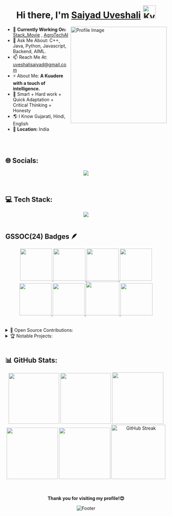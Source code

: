 
<h1 align="center"> Hi there, I'm <a href="https://www.linkedin.com/in/saiyad-uveshali-02704b265/">Saiyad Uveshali</a> <img height="40" alt="Kyubey" src="https://raw.githubusercontent.com/innng/innng/master/assets/kyubey.gif"/></h1>

<img align="right" src="https://github.com/SankshipthShetty/SankshipthShetty/assets/99337968/2bd05422-3a3b-4d7c-94a1-7cdb584c09d7" alt="Profile Image" width="300"/>

- 🌱 **Currently Working On:** [Stack_Movie](https://stack-movies.vercel.app/) , [AgroTechAI](https://natural-farming-marketplace-portal.vercel.app/)<br>
- 💬 Ask Me About: C++, Java, Python, Javascript, Backend, AIML. <br>
- 📫 Reach Me At: [uveshalisaiyad@gmail.com](mailto:uveshalisaiyad@gmail.com) <br>
- ⚡ About Me: **A Kuudere with a touch of intelligence.** <br>
- 💎 Smart + Hard work + Quick Adaptation + Critical Thinking + Honesty <br>
- 🌎 I Know Gujarati, Hindi, English <br>
- 📍 **Location:** India <br>

<br>
<br>

## 🌐 Socials:

<div align="center">

<a href="https://www.linkedin.com/in/saiyad-uveshali-02704b265/" target="_blank"><img src="https://img.shields.io/badge/LinkedIn-0077B5?style=for-the-badge&logo=linkedin&logoColor=white" /></a>

</div>

<br>

## 💻 Tech Stack:

<div align="center">

<a href="#" target="_blank">
<img src="https://skillicons.dev/icons?i=html,css,javascript,bootstrap,react,nodejs,express,jquery,materialui,tailwind,redux,ts,vite,mongodb,mysql,threejs,next,postman,cpp,java,python,tensorflow,aws,vercel,netlify,firebase,git,bash,github&perline=11" />
</a>

</div>

<br>

## GSSOC(24) Badges 🪶
<div style='display:flex; align-items:center; gap: 10px;' align='center'><a href="https://gssoc.girlscript.tech/leaderboard">
<img src="https://raw.githubusercontent.com/GSSoC24/Postman-Challenge/main/docs/assets/Postman%20White.png" width="100px" height="100px" />
  <img src="https://raw.githubusercontent.com/GSSoC24/Postman-Challenge/main/docs/assets/1.png" width="100px" height="100px" />
  <img src="https://raw.githubusercontent.com/GSSoC24/Postman-Challenge/main/docs/assets/2.png" width="100px" height="100px" />
  <img src="https://raw.githubusercontent.com/GSSoC24/Postman-Challenge/main/docs/assets/3.png" width="100px" height="100px" />
  <img src="https://raw.githubusercontent.com/GSSoC24/Postman-Challenge/main/docs/assets/4.png" width="100px" height="100px" />
  <img src="https://raw.githubusercontent.com/GSSoC24/Postman-Challenge/main/docs/assets/5.png" width="100px" height="100px" />
  <img src="https://raw.githubusercontent.com/GSSoC24/Postman-Challenge/main/docs/assets/6.png" width="105px" height="105px" />
  <img src="https://raw.githubusercontent.com/GSSoC24/Postman-Challenge/main/docs/assets/7.png" width="100px" height="100px" />
  </a>
</div>
<br>
<br>

<details><summary>🚀 Open Source Contributions:</summary>
  <br>
  <table width="100%" align="center">
    <tr>
    </tr>
    <tr>
      <td>GirlScript Summer of Code (GSSoC'24) </td>
      <td>
        <ul>
          <li>Role: <strong>Open Source Contributor</strong></li>
          <li>Contributed to multiple open-source projects.</li>
          <li>Fixed Frontend as well as Backend issues, added FAQs, and enhanced features.</li>
        </ul>
      </td>
    </tr>
    <tr>
      <td>Social winter of code (SWOC'25)</td>
      <td>
        <ul>
          <li>Role: <strong>Project Admin, Mentor</strong></li>
          <li>Managed GitHub repositories, assigned issues, guided contributors, and resolved code conflicts.</li>
          <li>Successfully handled project administration and contributed to the project's growth and development.</li>
        </ul>
      </td>
    </tr>
  </table>
</details>

<details><summary>🏆 Notable Projects:</summary>
  <br>
  <table width="100%">
    <tr>
      <th>Project</th>
      <th>Description</th>
    </tr>
    <tr>
      <td><a href="https://stack-movies.vercel.app/">Stack_Movie</a></td>
      <td>We are proud to have won StackHack Hackathon with this innovative project. Our project is a full-stack movie management system built with React.js, Node.js, Express.js, and MongoDB. It allows users to browse movies by theater, view detailed information, and make reservations, all while ensuring secure user sessions through JWT-based authentication and role-based access control. Admins can easily manage movie records and user reservations via a dedicated dashboard. The responsive design ensures a seamless experience across devices, making it an ideal solution for cinemas. </td>
    </tr>
  </table>
</details>

<br>

## 📊 GitHub Stats:

<div align="center">

<img height="158em" src="https://github-profile-summary-cards.vercel.app/api/cards/profile-details?username=Uvesh99&theme=radical">
<img height="158em" src="https://github-profile-summary-cards.vercel.app/api/cards/stats?username=Uvesh99&theme=radical">
<img height="160em" src="https://github-profile-summary-cards.vercel.app/api/cards/repos-per-language?username=Uvesh99&theme=radical">
<img height="160em" src="https://github-profile-summary-cards.vercel.app/api/cards/most-commit-language?username=Uvesh99&theme=radical">
<img height="160em" src="https://github-profile-summary-cards.vercel.app/api/cards/productive-time?username=Uvesh99&theme=radical&utcOffset=8">
<img height="169em" src="https://github-readme-streak-stats.herokuapp.com/?user=Uvesh99&theme=blood-dark&type=png" alt="GitHub Streak" />

</div><br>

<br>

<p align="center">
  <b>Thank you for visiting my profile!😊</b>
</p>

<p align="center">
  <img src="https://capsule-render.vercel.app/api?type=waving&color=gradient&height=60&section=footer" alt="Footer"/>
</p>
